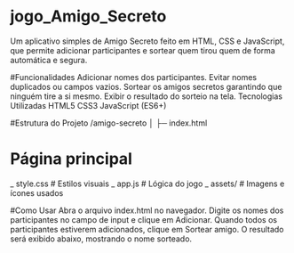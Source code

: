 # jogo_Amigo_Secreto
Um aplicativo simples de Amigo Secreto feito em HTML, CSS e JavaScript, que permite adicionar participantes e sortear quem tirou quem de forma automática e segura.

#Funcionalidades
Adicionar nomes dos participantes.
Evitar nomes duplicados ou campos vazios.
Sortear os amigos secretos garantindo que ninguém tire a si mesmo.
Exibir o resultado do sorteio na tela.
Tecnologias Utilizadas
HTML5
CSS3
JavaScript (ES6+)

#Estrutura do Projeto
/amigo-secreto │ ├─ index.html 
# Página principal 
_ style.css # Estilos visuais 
_ app.js # Lógica do jogo 
_ assets/ # Imagens e ícones usados

#Como Usar
Abra o arquivo index.html no navegador.
Digite os nomes dos participantes no campo de input e clique em Adicionar.
Quando todos os participantes estiverem adicionados, clique em Sortear amigo.
O resultado será exibido abaixo, mostrando o nome sorteado.

